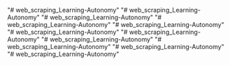 "# web_scraping_Learning-Autonomy" 
"# web_scraping_Learning-Autonomy" 
"# web_scraping_Learning-Autonomy" 
"# web_scraping_Learning-Autonomy" 
"# web_scraping_Learning-Autonomy" 
"# web_scraping_Learning-Autonomy" 
"# web_scraping_Learning-Autonomy" 
"# web_scraping_Learning-Autonomy" 
"# web_scraping_Learning-Autonomy" 
"# web_scraping_Learning-Autonomy" 
"# web_scraping_Learning-Autonomy" 
